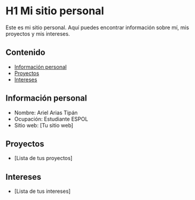 # H1 Mi sitio personal
Este es mi sitio personal. Aquí puedes encontrar información sobre mí, mis
proyectos y mis intereses.
## Contenido
* [Información personal](#información-personal)
* [Proyectos](#proyectos)
* [Intereses](#intereses)
## Información personal
* Nombre: Ariel Arias  Tipán
* Ocupación: Estudiante ESPOL
* Sitio web: [Tu sitio web]
## Proyectos
* [Lista de tus proyectos]
## Intereses
* [Lista de tus intereses]
